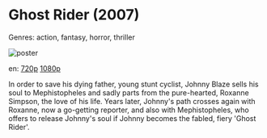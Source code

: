 # Ghost Rider (2007)

Genres: action, fantasy, horror, thriller

![poster](http://image.tmdb.org/t/p/w500/jnllnSq8u4d1oQPU7PsoAHD6bLU.jpg)

en:
  [720p](magnet:?xt=urn:btih:15C93FD6EE034EDEF824FB4D13CB69168D4BBCFE&tr=udp://glotorrents.pw:6969/announce&tr=udp://tracker.opentrackr.org:1337/announce&tr=udp://torrent.gresille.org:80/announce&tr=udp://tracker.openbittorrent.com:80&tr=udp://tracker.coppersurfer.tk:6969&tr=udp://tracker.leechers-paradise.org:6969&tr=udp://p4p.arenabg.ch:1337&tr=udp://tracker.internetwarriors.net:1337)
  [1080p](magnet:?xt=urn:btih:8BF104F62C927EE170398B60067B5C0EC452B942&tr=udp://glotorrents.pw:6969/announce&tr=udp://tracker.opentrackr.org:1337/announce&tr=udp://torrent.gresille.org:80/announce&tr=udp://tracker.openbittorrent.com:80&tr=udp://tracker.coppersurfer.tk:6969&tr=udp://tracker.leechers-paradise.org:6969&tr=udp://p4p.arenabg.ch:1337&tr=udp://tracker.internetwarriors.net:1337)
  


In order to save his dying father, young stunt cyclist, Johnny Blaze sells his soul to Mephistopheles and sadly parts from the pure-hearted, Roxanne Simpson, the love of his life. Years later, Johnny's path crosses again with Roxanne, now a go-getting reporter, and also with Mephistopheles, who offers to release Johnny's soul if Johnny becomes the fabled, fiery 'Ghost Rider'.